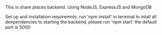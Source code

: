 This is share places backend. Using NodeJS, ExpressJS and MongoDB

Set up and installation requiremnts:
run 'npm install' in terminal to intall all denpendencies
to starting the backend, please run 'npm start'
the default port is 5000
